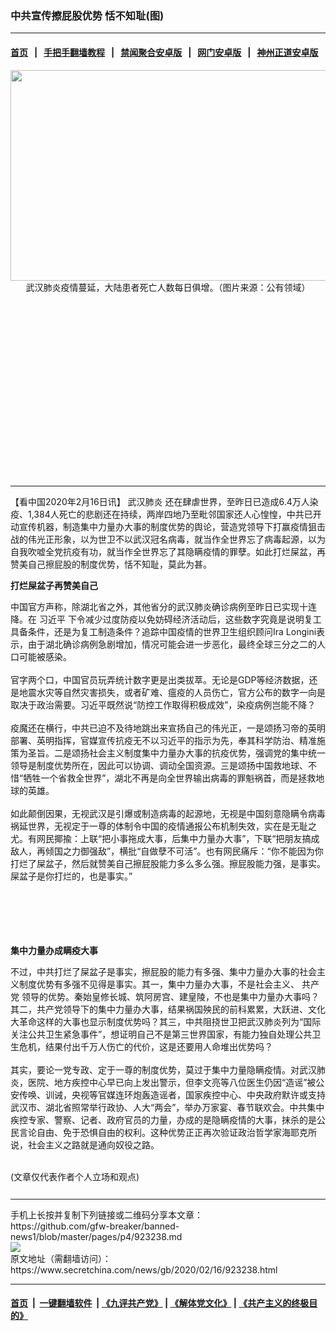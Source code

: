 ### 中共宣传擦屁股优势 恬不知耻(图)
------------------------

#### [首页](https://github.com/gfw-breaker/banned-news1/blob/master/README.md) &nbsp;&nbsp;|&nbsp;&nbsp; [手把手翻墙教程](https://github.com/gfw-breaker/guides/wiki) &nbsp;&nbsp;|&nbsp;&nbsp; [禁闻聚合安卓版](https://github.com/gfw-breaker/bn-android) &nbsp;&nbsp;|&nbsp;&nbsp; [网门安卓版](https://github.com/oGate2/oGate) &nbsp;&nbsp;|&nbsp;&nbsp; [神州正道安卓版](https://github.com/SzzdOgate/update) 



<div class="article_right" style="fone-color:#000">
 <p style="text-align:center">
  <img alt="" src="https://img3.secretchina.com/pic/2020/2-4/p2619631a817209955-ss.jpg" style="height:337px; width:600px"/>
  <br>
   武汉肺炎疫情蔓延，大陆患者死亡人数每日俱增。（图片来源：公有领域）
   <span id="hideid" name="hideid" style="color:red;display:none;">
    <span href="https://www.secretchina.com">
    </span>
   </span>
  </br>
 </p>
 <div id="txt-mid1-t21-2017">
  <ins class="adsbygoogle" data-ad-client="ca-pub-1276641434651360" data-ad-slot="2451032099" style="display:inline-block;width:336px;height:280px">
  </ins>
  

---


  </div>
 </div>
 <p>
  【看中国2020年2月16日讯】
  <span href="https://www.secretchina.com/news/gb/tag/武汉肺炎" target="_blank">
   武汉肺炎
  </span>
  还在肆虐世界，至昨日已造成6.4万人染疫、1,384人死亡的悲剧还在持续，两岸四地乃至毗邻国家还人心惶惶，中共已开动宣传机器，制造集中力量办大事的制度优势的舆论，营造党领导下打赢疫情狙击战的伟光正形象，以为世卫不以武汉冠名病毒，就当作全世界忘了病毒起源，以为自我吹嘘全党抗疫有功，就当作全世界忘了其隐瞒疫情的罪孽。如此打烂屎盆，再赞美自己擦屁股的制度优势，恬不知耻，莫此为甚。
  <span id="hideid" name="hideid" style="color:red;display:none;">
   <span href="https://www.secretchina.com">
   </span>
  </span>
 </p>
 <p>
  <strong>
   打烂屎盆子再赞美自己
  </strong>
 </p>
 <p>
  中国官方声称，除湖北省之外，其他省分的武汉肺炎确诊病例至昨日已实现十连降。在
  <span href="https://www.secretchina.com/news/gb/tag/习近平" target="_blank">
   习近平
  </span>
  下令减少过度防疫以免妨碍经济活动后，这些数字究竟是说明复工具备条件，还是为复工制造条件？追踪中国疫情的世界卫生组织顾问Ira Longini表示，由于湖北确诊病例急剧增加，情况可能会进一步恶化，最终全球三分之二的人口可能被感染。
  <br>
   <br>
    官字两个口，中国官员玩弄统计数字更是出类拔萃。无论是GDP等经济数据，还是地震水灾等自然灾害损失，或者矿难、瘟疫的人员伤亡，官方公布的数字一向是取决于政治需要。习近平既然说“防控工作取得积极成效”，染疫病例岂能不降？
    <br>
     <br>
      疫魔还在横行，中共已迫不及待地跳出来宣扬自己的伟光正，一是颂扬习帝的英明部署、英明指挥，官媒宣传抗疫无不以习近平的指示为先，奉其科学防治、精准施策为圣旨。二是颂扬社会主义制度集中力量办大事的抗疫优势，强调党的集中统一领导是制度优势所在，因此可以协调、调动全国资源。三是颂扬中国救地球、不惜“牺牲一个省救全世界”，湖北不再是向全世界输出病毒的罪魁祸首，而是拯救地球的英雄。
      <br>
       <br>
        如此颠倒因果，无视武汉是引爆或制造病毒的起源地，无视是中国刻意隐瞒令病毒祸延世界，无视定于一尊的体制令中国的疫情通报公布机制失效，实在是无耻之尤。有网民揶揄：上联“把小事拖成大事，后集中力量办大事”，下联“把朋友搞成敌人，再倾国之力御强敌”，横批“自做孽不可活”。也有网民痛斥：“你不能因为你打烂了屎盆子，然后就赞美自己擦屁股能力多么多么强。擦屁股能力强，是事实。屎盆子是你打烂的，也是事实。”
       </br>
      </br>
     </br>
    </br>
   </br>
  </br>
 </p>
 <p>
  <strong>
   集中力量办成瞒疫大事
  </strong>
 </p>
 <p>
  不过，中共打烂了屎盆子是事实，擦屁股的能力有多强、集中力量办大事的社会主义制度优势有多强不见得是事实。其一，集中力量办大事，不是社会主义、
  <span href="https://www.secretchina.com/news/gb/tag/共产党" target="_blank">
   共产党
  </span>
  领导的优势。秦始皇修长城、筑阿房宫、建皇陵，不也是集中力量办大事吗？其二，共产党领导下的集中力量办大事，结果祸国殃民的前科累累，大跃进、文化大革命这样的大事也显示制度优势吗？其三，中共阻挠世卫把武汉肺炎列为“国际关注公共卫生紧急事件”，想证明自己不是第三世界国家，有能力独自处理公共卫生危机，结果付出千万人伤亡的代价，这是还要用人命堆出优势吗？
  <br>
   <br>
    其实，要论一党专政、定于一尊的制度优势，莫过于集中力量隐瞒疫情。对武汉肺炎，医院、地方疾控中心早已向上发出警示，但李文亮等八位医生仍因“造谣”被公安传唤、训诫，央视等官媒连环炮轰造谣者，国家疾控中心、中央政府默许或支持武汉市、湖北省照常举行政协、人大“两会”，举办万家宴、春节联欢会。中共集中疾控专家、警察、记者、政府官员的力量，办成的是隐瞒疫情的大事，抹杀的是公民言论自由、免于恐惧自由的权利。这种优势正正再次验证政治哲学家海耶克所说，社会主义之路就是通向奴役之路。
   </br>
  </br>
 </p>
 (文章仅代表作者个人立场和观点)
 <center>
  <div>
   <div id="txt-mid2-t22-2017" style="display: block;  max-height: 351px;  overflow: hidden;">
    <div id="SC-21xxx">
    </div>
    <ins class="adsbygoogle" data-ad-client="ca-pub-1276641434651360" data-ad-format="auto" data-ad-slot="4301710469" data-full-width-responsive="true" style="display:block">
    </ins>
   </div>
  </div>
 </center>
 <div style="padding-top:12px;">
 </div>
</div>

<hr/>
手机上长按并复制下列链接或二维码分享本文章：<br/>
https://github.com/gfw-breaker/banned-news1/blob/master/pages/p4/923238.md <br/>
<a href='https://github.com/gfw-breaker/banned-news1/blob/master/pages/p4/923238.md'><img src='https://github.com/gfw-breaker/banned-news1/blob/master/pages/p4/923238.md.png'/></a> <br/>
原文地址（需翻墙访问）：https://www.secretchina.com/news/gb/2020/02/16/923238.html


------------------------
#### [首页](https://github.com/gfw-breaker/banned-news1/blob/master/README.md) &nbsp;|&nbsp; [一键翻墙软件](https://github.com/gfw-breaker/nogfw/blob/master/README.md) &nbsp;| [《九评共产党》](https://github.com/gfw-breaker/9ping.md/blob/master/README.md#九评之一评共产党是什么) | [《解体党文化》](https://github.com/gfw-breaker/jtdwh.md/blob/master/README.md) | [《共产主义的终极目的》](https://github.com/gfw-breaker/gczydzjmd.md/blob/master/README.md)


<img src='http://gfw-breaker.win/banned-news/pages/p4/923238.md' width='0px' height='0px'/>
